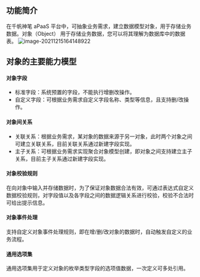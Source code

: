 ## 功能简介

在千帆神笔 aPaaS 平台中，可抽象业务需求，建立数据模型对象，用于存储业务数据。对象（Object） 用于存储业务数据，您可以将其理解为数据库中的数据表。
![image-20211215164148922](https://qcloudimg.tencent-cloud.cn/raw/4b60c4c8f5322edee77fde21a0039d11.png)

## 对象的主要能力模型

#### 对象字段
  - 标准字段：系统预置的字段，不能执行增删改操作。
  - 自定义字段：可根据业务需求自定义字段名称、类型等信息，且支持删/改操作。

#### 对象间关系
  - 关联关系：根据业务需求，某对象的数据来源于另一对象，此时两个对象之间可建立关联关系，目前关联关系通过新建字段实现。
  - 主子关系：可根据业务需求实现聚合对象模型创建，即对象之间支持建立主子关系，目前主子关系通过新建字段实现。

#### 对象校验规则
  在向对象中输入并存储数据时，为了保证对象数据合法有效，可通过表达式自定义数据校验规则，对字段值以及各字段之间的数据逻辑关系进行校验，校验不合法时可给出提示信息。

#### 对象事件处理
  支持自定义对象事件处理规则，即在增/删/改对象的数据时，自动触发自定义的业务流程。

#### 通用选项集
  通用选项集用于定义对象的枚举类型字段的选项值数据，一次定义可多处引用。
